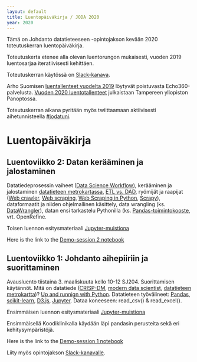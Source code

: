```yaml
---
layout: default
title: Luentopäiväkirja / JODA 2020
year: 2020
---
```


Tämä on Johdanto datatieteeseen -opintojakson kevään 2020 toteutuskerran luentopäiväkirja.

<!-- Vastaisen varalle:
Toteutus noudattelee [vuoden 2018 toteutuskertaa](https://jodatut.github.io/2018/luentopaivakirja).
Alan dynaamisuudesta johtuen sisältöjä ja toteutustapaa kuitenkin kehitetään jatkuvasti.
-->

Toteutuskerta etenee alla olevan luentorungon mukaisesti, vuoden 2019 luentosarjaa iteratiivisesti kehittäen.
<!--  Alla näkyvät aiheet ovat viime vuoden toteutuksen mukaisia ja päivittyvät luentosarjan edetessä -->

Toteutuskerran käytössä on
[Slack-kanava](https://join.slack.com/t/jodatut/shared_invite/enQtOTY2ODc3MTQ2Mzg1LTVlMTVlMTIyZDk3YmUyZjJhYTk0Yzg5YzRhZjg0YTk3NWNmZDg0OGRmYWI0MjJjMWEyZTFkMmY5M2Q3ZTY5NDY).

Arho Suomisen [luentallenteet vuodelta 2019](https://echo360.org.uk/section/b064b01b-b271-40e7-9549-4569f0e63a7f/home) löytyvät poistuvasta Echo360-palvelusta.
[Vuoden 2020 luentotallenteet](https://panopto.tuni.fi/Panopto/Pages/Sessions/List.aspx?folderID=6005b1ad-b84d-4b14-88fb-ab7300b7b81d) julkaistaan Tampereen yliopiston Panoptossa.

Toteutuskerran aikana pyritään myös twiittaamaan aktiivisesti  aihetunnisteella [#jodatuni](https://twitter.com/search?q=%23jodatuni&f=live).

# Luentopäiväkirja

<!--
## Luento 23.4: Kertaus
Kerrataan luentojen ja harjoitusten keskeiset osat ja verrataan opittua oppimistavoitteisiin. Esitetään hyviä kysymyksiä ja katsotaan mihin tästä voi jatkaa.

Seitsemännen luennon esitysmateriaali [Jupyter-työkirjana](https://github.com/jodatut/2019/blob/master/luentomuistio/Luento%207.ipynb)

## Luento 16.4: Datan visualisointi

Viimeisellä varsinaisella luentokerralla käydään läpi datan vuorovaikutteista eksploratiivista analytiikka ja luodaan tiekarttaa kohti datatuotteiden kehittämistä. Lue artikkeli [Designing and Developing Analytics-Based Data Products](https://sloanreview.mit.edu/article/designing-and-developing-analytics-based-data-products/) ja katso Jeffrey Heerin [keynote-esitys visuaalisesta analytiikasta](https://www.youtube.com/watch?v=hsfWtPH2kDg).

Kuudennen luennon esitysmateriaali [Jupyter-työkirjana](https://github.com/jodatut/2019/blob/master/luentomuistio/Luento%206.ipynb)

## Luento 9.4: Ohjaamaton koneoppiminen

Miten ohjattu ja ohjaamaton oppiminen eroavat toisistaan?
Ohjaamaton oppiminen (ks. [Unsupervised learning workflow](https://goo.gl/images/dCm55z)),
[ostoskorianalyysi](http://pbpython.com/market-basket-analysis.html),
[verkostoanalyysi](https://github.com/jukkahuhtamaki/demo-twitter-collector/blob/master/README.md) (ks. [Marvel social graph](https://blog.dataiku.com/2015/05/19/marvel-social-graph-analysis)),
ryvästäminen (ks. [k-means-clustering](https://www.datascience.com/blog/k-means-clustering)),
aihemallinnus eli [topic modeling](https://medium.com/mlreview/topic-modeling-with-scikit-learn-e80d33668730) ja sen [riskit](https://rajapinta.co/2017/07/08/varovaisuutta-aihemallinnuksen-kanssa/).

Viidennen luennon esitysmateriaali [Jupyter-työkirjana](https://github.com/jodatut/2019/blob/master/luentomuistio/Luento%205.ipynb)

Koodiklinikalla tutustutaan [Principal Component Analysis-PCA](https://jodatut.github.io/2019/analysisofpca).

## Luento 26.3: Harjoitustyöhön tutustuminen

Lue ennen luentoa: [Predicting Airbnb Listing Prices with Scikit-Learn and Apache Spark](https://mapr.com/blog/predicting-airbnb-listing-prices-scikit-learn-and-apache-spark/)

Johdanto datatieteeseen -harjoitustyössä käydään läpi datatiedeprojektin keskeiset vaiheet.
Voit valita aiheen ja datalähteen vapaasti.
Saat pisteitä julkaisemalla Slackissa kuvauksen [harjoitustyön eri vaiheiden](https://jodatut.github.io/2019/harjoitustyo/) toteutuksesta.
Eräs vaihtoehto on Airbnb-aineiston analysointi.
Voit vaikkapa toteuttaa hintaennustimen [esimerkkianalyysiä](https://mapr.com/blog/predicting-airbnb-listing-prices-scikit-learn-and-apache-spark/) soveltamalla. Peruslähtökohtana tulee kuitenkin olla ongelman ratkaiseminen, ei datalähtöinen projekti.

Neljännen luennon esitysmateriaali [Jupyter-työkirjana](https://github.com/jodatut/2019/blob/master/luentomuistio/Jodatut%204.ipynb)

Koodiklinikalla [syvennytään lineaariregressioon](https://jodatut.github.io/2018/Kategoriset-muuttujat-ja-puuttuva-data).

## Luento 19.3: Koneoppimisen periaatteet

Lue ennen luentoa: [Näin laadullinen tieto jalostuu laskennalliseksi: piirteet sosiaalisen median analytiikassa](https://rajapinta.co/2017/10/16/nain-laadullinen-tieto-jalostuu-laskennalliseksi-piirteet-sosiaalisen-median-analytiikassa/)

Koneoppimisen työnkulku (ks. [Supervised learning workflow](https://twitter.com/jnkka/status/973566383899455488)),
sovellusesimerkki itsenäisesti katsottavaksi: [asiakaspoistuma-analyysi](http://www.louhia.fi/2014/08/27/asiakaspoistuma-analyysi-ja-miljoona-lisamyyntia/),
piirteiden erottaminen (ks. [esilukemisto]((https://rajapinta.co/2017/10/16/nain-laadullinen-tieto-jalostuu-laskennalliseksi-piirteet-sosiaalisen-median-analytiikassa/))),
piirteiden jalostaminen (ks.
[feature engineering](https://medium.com/mindorks/what-is-feature-engineering-for-machine-learning-d8ba3158d97a)),
luokittelu Pythonilla ([step-by-step tutorial](https://machinelearningmastery.com/machine-learning-in-python-step-by-step/))

Kolmannen luennon esitysmateriaali [Jupyter-työkirjana](https://github.com/jodatut/2019/blob/master/luentomuistio/Luento%203.ipynb)

Koodiklinikalla käsittelyssä [Description and Code](https://jodatut.github.io/2019/Loan-Status-Prediction/).

-->

## Luentoviikko 2: Datan kerääminen ja jalostaminen

Datatiedeprosessin vaiheet ([Data Science Workflow](https://cacm.acm.org/blogs/blog-cacm/169199-data-science-workflow-overview-and-challenges/fulltext)),
kerääminen ja jalostaminen [datatieteen metrokartassa](http://nirvacana.com/thoughts/2013/07/08/becoming-a-data-scientist/),
[ETL vs. DAD](https://www.datasciencecentral.com/profiles/blogs/data-scientist-versus-data-engineer),
ryömijät ja raapijat
([Web crawler](https://en.wikipedia.org/wiki/Web_crawler),
[Web scraping](https://en.wikipedia.org/wiki/Web_scraping),
[Web Scraping in Python](https://www.analyticsvidhya.com/blog/2015/10/beginner-guide-web-scraping-beautiful-soup-python/),
[Scrapy](https://scrapy.org/)),
dataformaatit ja niiden ohjelmallinen käsittely,
data wrangling (ks. [DataWrangler](http://vis.stanford.edu/wrangler/)),
datan ensi tarkastelu Pythonilla
(ks. [Pandas-toimintokooste](https://www.datacamp.com/community/blog/pandas-cheat-sheet-python),
vrt. OpenRefine.

Toisen luennon esitysmateriaali [Jupyter-muistiona](https://github.com/jodatut/2020/blob/master/luentomuistio/luento02.ipynb)

Here is the link to the [Demo-session 2 notebook](https://github.com/jodatut/2020/blob/master/koodiesimerkit/Session%202%20-%20Crawlers%20and%20Scrapers.ipynb)
<!-- eräs raapija ja ryömijä (ks. [esimerkki](https://github.com/jukkahuhtamaki/pcm-demo/blob/master/crawl-study-guide/crawl_courses.py), -->


<!-- Toiseen teknologiademoon pääsee [tästä]. -->

## Luentoviikko 1: Johdanto aihepiiriin ja suorittaminen

Avausluento tiistaina 3. maaliskuuta kello 10-12 SJ204.
Suorittamisen käytännöt.
Mitä on datatiede
([CRISP-DM](https://en.wikipedia.org/wiki/Cross-industry_standard_process_for_data_mining),
[modern data scientist](https://www.schoolofdatascience.amsterdam/news/skills-need-become-modern-data-scientist/),
[datatieteen metrokartta](http://nirvacana.com/thoughts/2013/07/08/becoming-a-data-scientist/))?
[Up and runnign with Python](http://blog.kaggle.com/2012/07/02/up-and-running-with-python-my-first-kaggle-entry/).
Datatieteen työvälineet:
[Pandas](https://pandas.pydata.org/),
[scikit-learn](http://scikit-learn.org/),
[D3.js](https://d3js.org/),
[Jupyter](http://jupyter.org/).
Dataa koneeseen:
read_csv() & read_excel().

Ensimmäisen luennon esitysmateriaali [Jupyter-muistiona](https://github.com/jodatut/2020/blob/master/luentomuistio/luento01.ipynb)

Ensimmäisellä Koodiklinikalla käydään läpi pandasin perusteita sekä eri kehitysympäristöjä.

Here is the link to the [Demo-session 1 notebook](https://github.com/jodatut/2020/blob/master/koodiesimerkit/Session%201%20-%20Analysis%20of%20Transactions.ipynb)
<!--
Teknologiademoon pääsee [tästä](https://jodatut.github.io/2019/Datatiede-perusteet/). Echo360 - Exercise Session Video Recording: https://echo360.org.uk/section/6c32e7c7-bf87-4001-a2b2-0edee0232b0b/public -->

Liity myös opintojakson [Slack-kanavalle](https://join.slack.com/t/jodatut/shared_invite/enQtOTY2ODc3MTQ2Mzg1LTVlMTVlMTIyZDk3YmUyZjJhYTk0Yzg5YzRhZjg0YTk3NWNmZDg0OGRmYWI0MjJjMWEyZTFkMmY5M2Q3ZTY5NDY).
